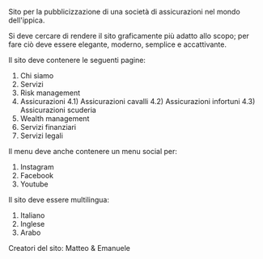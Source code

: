 Sito per la pubblicizzazione di una società di assicurazioni nel mondo dell'ippica.

Si deve cercare di rendere il sito graficamente più adatto allo scopo; per fare ciò deve essere elegante, moderno, semplice e accattivante.

Il sito deve contenere le seguenti pagine:

1) Chi siamo
2) Servizi
3) Risk management
4) Assicurazioni
   4.1) Assicurazioni cavalli
   4.2) Assicurazioni infortuni
   4.3) Assicurazioni scuderia
5) Wealth management
6) Servizi finanziari
7) Servizi legali

Il menu deve anche contenere un menu social per:

1) Instagram
2) Facebook
3) Youtube

Il sito deve essere multilingua:

1) Italiano
2) Inglese
3) Arabo


Creatori del sito: Matteo & Emanuele
```
